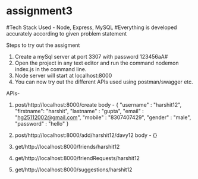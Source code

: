 # assignment3
#Tech Stack Used - Node, Express, MySQL
#Everything is developed accurately according to given problem statement

Steps to try out the assigment
1. Create a mySql server at port 3307 with password 123456aA#
2. Open the project in any text editor and run the command nodemon index.js in the command line.
3. Node server will start at localhost:8000
3. You can now try out the different APIs used using postman/swagger etc.

APIs- 
1. post/http://localhost:8000/create
body - {
        "username" : "harshit12",
        "firstname": "harshit",
        "lastname" : "gupta", 
        "email" : "hg25112002@gmail.com", 
        "mobile" : "8307407429",
        "gender" : "male",
        "password" : "hello"
}

2. post/http://localhost:8000/add/harshit12/davy12
body - {}

3. get/http://localhost:8000/friends/harshit12

4. get/http://localhost:8000/friendRequests/harshit12

5. get/http://localhost:8000/suggestions/harshit12
